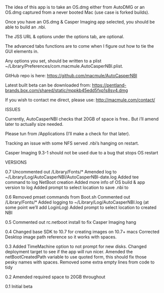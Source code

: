 The idea of this app is to take an OS.dmg either from AutoDMG or an OS.dmg captured from a never booted Mac (use case is forked builds).

Once you have an OS.dmg & Casper Imaging app selected, you should be able to build an .nbi.

The JSS URL & options under the options tab, are optional.

The advanced tabs functions are to come when I figure out how to tie the GUI elements in.

Any options you set, should be written to a plist ~/Library/Preferences/com.macmule.AutoCasperNBI.plist.

GitHub repo is here: https://github.com/macmule/AutoCasperNBI

Latest built beta can be downloaded from:  https://pentland-brands.box.com/shared/static/mppkb45edd5fxp1s8sv4.dmg

If you wish to contact me direct, please use: http://macmule.com/contact/

ISSUES

Currently, AutoCasperNBI checks that 20GB of space is free.. But i’ll amend later to actually size needed.

Please tun from /Applications (I’ll make a check for that later).

Tracking an issue with some NFS served .nbi’s hanging on restart.

Casper Imaging 9.3-1 should not be used due to a bug that stops OS restart

VERSIONS

0.7
Uncommented out /Library/Fonts/*
Amended log to ~/Library/Log/AutoCasperNBI/AutoCasperNBI-date.log
Added tee command to log NetBoot creation
Added more info of OS build & app version to log
Added prompt to select location to save .nbi to

0.6
Removed pmset commands from Boot.sh
Commented out /Library/Fonts/*
Added logging to ~/Library/Log/AutoCasperNBI.log (at some point we’ll add LoginLog)
Added prompt to select location to created NBI

0.5 
Commented out rc.netboot install to fix Casper Imaging hang

0.4
Changed base SDK to 10.7 for creating images on 10.7+ macs
Corrected Desktop image path reference so it works with spaces.

0.3
Added TimeMachine option to not prompt for new disks.
Changed deployment target to see if the app will run nicer.
Amended the netBootCreatedPath variable to use quoted form, this should fix those pesky names with spaces.
Removed some extra empty lines from code to tidy

0.2
Amended required space to 20GB throughout

0.1
Initial beta
